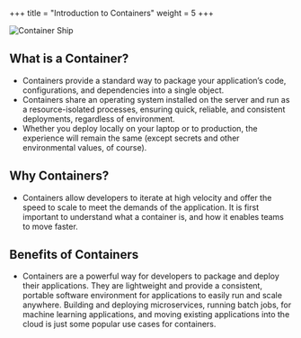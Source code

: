 +++
title = "Introduction to Containers"
weight = 5
+++

![Container Ship](/images/ecs-spot-capacity-providers/containership.jpg)

What is a Container?
---

* Containers provide a standard way to package your application’s code, configurations, and dependencies into a single object.
* Containers share an operating system installed on the server and run as a resource-isolated processes, ensuring quick, reliable, and consistent deployments, regardless of environment.
* Whether you deploy locally on your laptop or to production, the experience will remain the same (except secrets and other environmental values, of course).

Why Containers?
---
- Containers allow developers to iterate at high velocity and offer the speed to scale to meet the demands of the application. It is first important to understand what a container is, and how it enables teams to move faster.

Benefits of Containers
---

- Containers are a powerful way for developers to package and deploy their applications. They are lightweight and provide a consistent, portable software environment for applications to easily run and scale anywhere. Building and deploying microservices, running batch jobs, for machine learning applications, and moving existing applications into the cloud is just some popular use cases for containers. 
